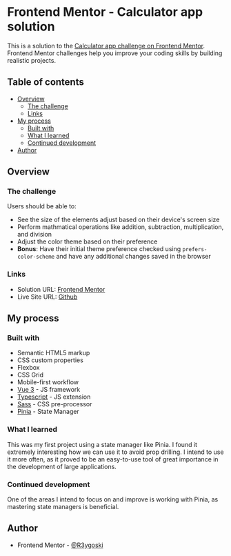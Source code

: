 # Frontend Mentor - Calculator app solution

This is a solution to the [Calculator app challenge on Frontend Mentor](https://www.frontendmentor.io/challenges/calculator-app-9lteq5N29). Frontend Mentor challenges help you improve your coding skills by building realistic projects. 

## Table of contents

- [Overview](#overview)
  - [The challenge](#the-challenge)
  - [Links](#links)
- [My process](#my-process)
  - [Built with](#built-with)
  - [What I learned](#what-i-learned)
  - [Continued development](#continued-development)
- [Author](#author)

## Overview

### The challenge

Users should be able to:

- See the size of the elements adjust based on their device's screen size
- Perform mathmatical operations like addition, subtraction, multiplication, and division
- Adjust the color theme based on their preference
- **Bonus**: Have their initial theme preference checked using `prefers-color-scheme` and have any additional changes saved in the browser

### Links

- Solution URL: [Frontend Mentor](https://your-solution-url.com)
- Live Site URL: [Github](https://your-live-site-url.com)

## My process

### Built with

- Semantic HTML5 markup
- CSS custom properties
- Flexbox
- CSS Grid
- Mobile-first workflow
- [Vue 3](https://vuejs.org/) - JS framework
- [Typescript](https://www.typescriptlang.org/) - JS extension
- [Sass](https://sass-lang.com/) - CSS pre-processor
- [Pinia](https://pinia.vuejs.org/) - State Manager

### What I learned

This was my first project using a state manager like Pinia. I found it extremely interesting how we can use it to avoid prop drilling. I intend to use it more often, as it proved to be an easy-to-use tool of great importance in the development of large applications.

### Continued development

One of the areas I intend to focus on and improve is working with Pinia, as mastering state managers is beneficial.

## Author

- Frontend Mentor - [@R3ygoski](https://www.frontendmentor.io/profile/R3ygoski)
